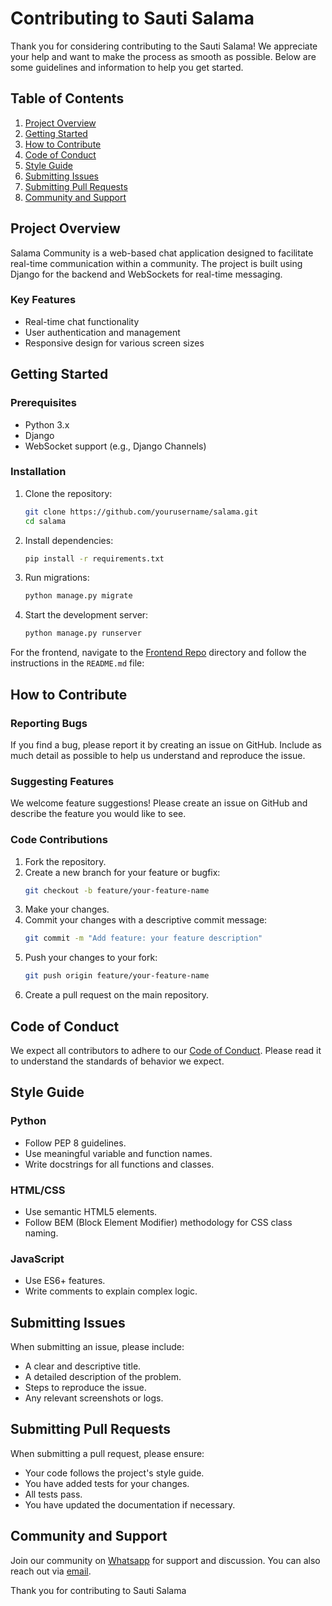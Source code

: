 # Contributing to Sauti Salama

Thank you for considering contributing to the Sauti Salama! We appreciate your help and want to make the process as smooth as possible. Below are some guidelines and information to help you get started.

## Table of Contents
1. [Project Overview](#project-overview)
2. [Getting Started](#getting-started)
3. [How to Contribute](#how-to-contribute)
4. [Code of Conduct](#code-of-conduct)
5. [Style Guide](#style-guide)
6. [Submitting Issues](#submitting-issues)
7. [Submitting Pull Requests](#submitting-pull-requests)
8. [Community and Support](#community-and-support)

## Project Overview

Salama Community is a web-based chat application designed to facilitate real-time communication within a community. The project is built using Django for the backend and WebSockets for real-time messaging.

### Key Features
- Real-time chat functionality
- User authentication and management
- Responsive design for various screen sizes

## Getting Started

### Prerequisites
- Python 3.x
- Django
- WebSocket support (e.g., Django Channels)

### Installation
1. Clone the repository:
    ```bash
    git clone https://github.com/yourusername/salama.git
    cd salama
    ```

2. Install dependencies:
    ```bash
    pip install -r requirements.txt
    ```

3. Run migrations:
    ```bash
    python manage.py migrate
    ```

4. Start the development server:
    ```bash
    python manage.py runserver
    ```

For the frontend, navigate to the [Frontend Repo](https://github.com/sautisalama/Sauti) directory and follow the instructions in the `README.md` file:

## How to Contribute

### Reporting Bugs
If you find a bug, please report it by creating an issue on GitHub. Include as much detail as possible to help us understand and reproduce the issue.

### Suggesting Features
We welcome feature suggestions! Please create an issue on GitHub and describe the feature you would like to see.

### Code Contributions
1. Fork the repository.
2. Create a new branch for your feature or bugfix:
    ```bash
    git checkout -b feature/your-feature-name
    ```
3. Make your changes.
4. Commit your changes with a descriptive commit message:
    ```bash
    git commit -m "Add feature: your feature description"
    ```
5. Push your changes to your fork:
    ```bash
    git push origin feature/your-feature-name
    ```
6. Create a pull request on the main repository.

## Code of Conduct

We expect all contributors to adhere to our [Code of Conduct](CODE_OF_CONDUCT.md). Please read it to understand the standards of behavior we expect.

## Style Guide

### Python
- Follow PEP 8 guidelines.
- Use meaningful variable and function names.
- Write docstrings for all functions and classes.

### HTML/CSS
- Use semantic HTML5 elements.
- Follow BEM (Block Element Modifier) methodology for CSS class naming.

### JavaScript
- Use ES6+ features.
- Write comments to explain complex logic.

## Submitting Issues

When submitting an issue, please include:
- A clear and descriptive title.
- A detailed description of the problem.
- Steps to reproduce the issue.
- Any relevant screenshots or logs.

## Submitting Pull Requests

When submitting a pull request, please ensure:
- Your code follows the project's style guide.
- You have added tests for your changes.
- All tests pass.
- You have updated the documentation if necessary.

## Community and Support

Join our community on [Whatsapp]() for support and discussion. You can also reach out via [email](mailto:).

Thank you for contributing to Sauti Salama
